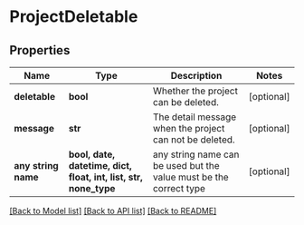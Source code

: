 # ProjectDeletable


## Properties
Name | Type | Description | Notes
------------ | ------------- | ------------- | -------------
**deletable** | **bool** | Whether the project can be deleted. | [optional] 
**message** | **str** | The detail message when the project can not be deleted. | [optional] 
**any string name** | **bool, date, datetime, dict, float, int, list, str, none_type** | any string name can be used but the value must be the correct type | [optional]

[[Back to Model list]](../README.md#documentation-for-models) [[Back to API list]](../README.md#documentation-for-api-endpoints) [[Back to README]](../README.md)


